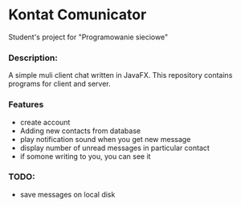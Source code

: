 Kontat Comunicator
========================

Student's project for "Programowanie sieciowe"

### Description:
A simple muli client chat written in JavaFX. 
This repository contains programs for client and server. 

### Features
* create account
* Adding new contacts from database
* play notification sound when you get new message
* display number of unread messages in particular contact
* if somone writing to you, you can see it

### TODO:
* save messages on local disk

